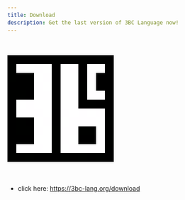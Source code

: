 ```yaml
---
title: Download
description: Get the last version of 3BC Language now!
---
```


<br/><br/>
![3BC LANGUAGE LOGO ><](/images/logo-3bc-mid.png)
<br/><br/><br/>

<!-- SHOW ON GITHUB {% if false %}-->

 * click here: <https://3bc-lang.org/download>

<!-- SHOW ON GITHUB {% endif %}-->

<!-- HIDE ON GITHUB {{ '--' | append: '>' }}
{% assign release = site.github.releases | first %}

<section class="row">
{% for asset in release.assets %}
<div class="col s12 m6">
    <a href="{{ asset.browser_download_url }}"
        class="btn btn-large btn-block" download>
        <span>{{ asset.name }}</span>&nbsp;
        <span>{{ asset.size | divided_by: 1024 }} KB<i class="material-icons">file_download</i></span>
    </a><br/>
</div>
{% endfor %}
</section>

{% endfor %}
<!--  HIDE ON GITHUB -->
